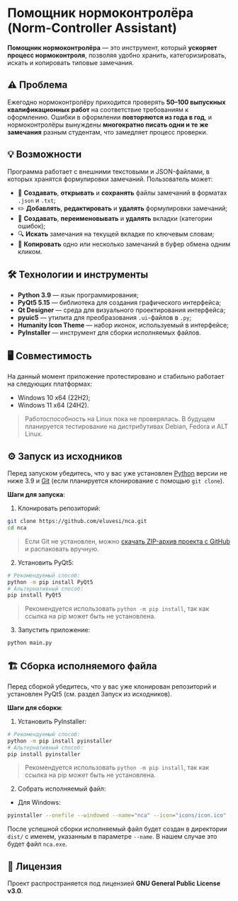 # Помощник нормоконтролёра (Norm-Controller Assistant)

**Помощник нормоконтролёра** — это инструмент, который **ускоряет процесс нормоконтроля**, позволяя удобно хранить, категоризировать, искать и копировать типовые замечания.

## ⚠️ Проблема

Ежегодно нормоконтролёру приходится проверять **50–100 выпускных квалификационных работ** на соответствие требованиям к оформлению. Ошибки в оформлении **повторяются из года в год**, и нормоконтролёры вынуждены **многократно писать одни и те же замечания** разным студентам, что замедляет процесс проверки.

## 💡 Возможности

Программа работает с внешними текстовыми и JSON-файлами, в которых хранятся формулировки замечаний. Пользователь может:
- 📝 **Создавать**, **открывать** и **сохранять** файлы замечаний в форматах `.json` и `.txt`;
- ✏️ **Добавлять**, **редактировать** и **удалять** формулировки замечаний;
- 📂 **Создавать**, **переименовывать** и **удалять** вкладки (категории ошибок);
- 🔍 **Искать** замечания на текущей вкладке по ключевым словам;
- 📑 **Копировать** одно или несколько замечаний в буфер обмена одним кликом.

## 🛠️ Технологии и инструменты

- **Python 3.9** — язык программирования;
- **PyQt5 5.15** — библиотека для создания графического интерфейса;
- **Qt Designer** — среда для визуального проектирования интерфейса;
- **pyuic5** — утилита для преобразования `.ui`-файлов в `.py`;
- **Humanity Icon Theme** — набор иконок, используемый в интерфейсе;
- **PyInstaller** — инструмент для сборки исполняемых файлов.

## 🖥️ Совместимость

На данный момент приложение протестировано и стабильно работает на следующих платформах:
- Windows 10 x64 (22H2);
- Windows 11 x64 (24H2).

> Работоспособность на Linux пока не проверялась. В будущем планируется тестирование на дистрибутивах Debian, Fedora и ALT Linux.

## ⚙️ Запуск из исходников

Перед запуском убедитесь, что у вас уже установлен [Python](https://www.python.org/downloads/) версии не ниже 3.9 и [Git](https://git-scm.com/downloads) (если планируется клонирование с помощью `git clone`).

**Шаги для запуска**:
1. Клонировать репозиторий:
```sh
git clone https://github.com/eluvesi/nca.git
cd nca
```

>Если Git не установлен, можно [скачать ZIP-архив проекта с GitHub](https://github.com/eluvesi/nca/archive/refs/heads/master.zip) и распаковать вручную.

2. Установить PyQt5:
```sh
# Рекомендуемый способ:
python -m pip install PyQt5
# Альтернативный способ:
pip install PyQt5
```

> Рекомендуется использовать `python -m pip install`, так как ссылка на pip может быть не установлена.

3. Запустить приложение:
```sh
python main.py
```

## 🏗️ Сборка исполняемого файла

Перед сборкой убедитесь, что у вас уже клонирован репозиторий и установлен PyQt5 (см. раздел Запуск из исходников).

**Шаги для сборки**:
1. Установить PyInstaller:
```sh
# Рекомендуемый способ:
python -m pip install pyinstaller
# Альтернативный способ:
pip install pyinstaller
```

> Рекомендуется использовать `python -m pip install`, так как ссылка на pip может быть не установлена.

2. Собрать исполняемый файл:
- Для Windows: 
```sh
pyinstaller --onefile --windowed --name="nca" --icon="icons/icon.ico" --add-data="icons/*;icons" main.py
```

После успешной сборки исполняемый файл будет создан в директории `dist/` с именем, указанным в параметре `--name`. В нашем случае это будет файл `nca.exe`.

## 📜 Лицензия

Проект распространяется под лицензией **GNU General Public License v3.0**.
